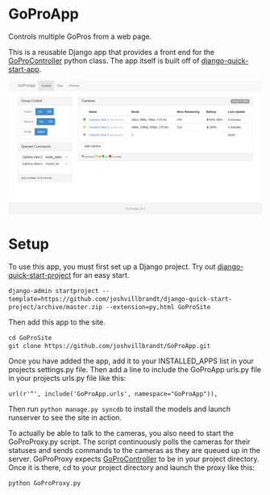 GoProApp
================

Controls multiple GoPros from a web page.

This is a reusable Django app that provides a front end for the [GoProController](https://github.com/joshvillbrandt/GoProController) python class. The app itself is built off of [django-quick-start-app](http://github.com/joshvillbrandt/django-quick-start-app).

![GoProApp Screenshot](screenshot.jpg)

# Setup

To use this app, you must first set up a Django project. Try out [django-quick-start-project](http://github.com/joshvillbrandt/django-quick-start-project) for an easy start.

    django-admin startproject --template=https://github.com/joshvillbrandt/django-quick-start-project/archive/master.zip --extension=py,html GoProSite

Then add this app to the site.

    cd GoProSite
    git clone https://github.com/joshvillbrandt/GoProApp.git

Once you have added the app, add it to your INSTALLED_APPS list in your projects settings.py file. Then add a line to include the GoProApp urls.py file in your projects urls.py file like this:

    url(r'^', include('GoProApp.urls', namespace="GoProApp")),

Then run `python manage.py syncdb` to install the models and launch runserver to see the site in action.

To actually be able to talk to the cameras, you also need to start the GoProProxy.py script. The script continuously polls the cameras for their statuses and sends commands to the cameras as they are queued up in the server. GoProProxy expects [GoProController](https://github.com/joshvillbrandt/GoProController) to be in your project directory. Once it is there, cd to your project directory and launch the proxy like this:

    python GoProProxy.py
